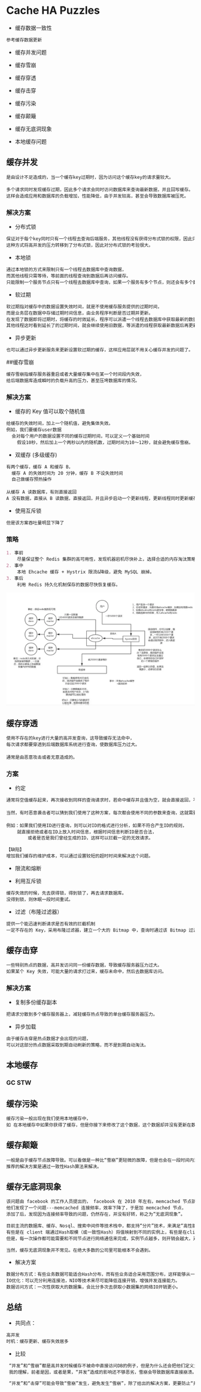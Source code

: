 # Cache HA Puzzles

* 缓存数据一致性
```md
参考缓存数据更新
```

* 缓存并发问题

* 缓存雪崩
* 缓存穿透
* 缓存击穿

* 缓存污染
* 缓存颠簸
* 缓存无底洞现象
* 本地缓存问题

## 缓存并发
```md
是由设计不足造成的，当一个缓存key过期时，因为访问这个缓存key的请求量较大。

多个请求同时发现缓存过期，因此多个请求会同时访问数据库来查询最新数据，并且回写缓存。
这样会造成应用和数据库的负载增加，性能降低，由于并发较高，甚至会导致数据库被压死。
```
### 解决方案
* 分布式锁
```md
保证对于每个key同时只有一个线程去查询后端服务，其他线程没有获得分布式锁的权限，因此只需要等待即可。
这种方式将高并发的压力转移到了分布式锁，因此对分布式锁的考验很大。
```
* 本地锁
```md
通过本地锁的方式来限制只有一个线程去数据库中查询数据，
而其他线程只需等待，等前面的线程查询到数据后再访问缓存。
只能限制一个服务节点只有一个线程去数据库中查询，如果一个服务有多个节点，则还会有多个数据库查询操作。
```
* 软过期
```md
软过期指对缓存中的数据设置失效时间，就是不使用缓存服务提供的过期时间，
而是业务层在数据中存储过期时间信息，由业务程序判断是否过期并更新。
在发现了数据即将过期时，将缓存的时效延长，程序可以派遣一个线程去数据库中获取最新的数据
其他线程这时看到延长了的过期时间，就会继续使用旧数据，等派遣的线程获取最新数据后再更新缓存。
```
* 异步更新
```md
也可以通过异步更新服务来更新设置软过期的缓存，这样应用层就不用关心缓存并发的问题了。
```

##缓存雪崩
```md
缓存雪崩指缓存服务器重启或者大量缓存集中在某一个时间段内失效，
给后端数据库造成瞬时的负载升高的压力，甚至压垮数据库的情况。
```
### 解决方案
* 缓存的 Key 值可以取个随机值
```md		
给缓存的失效时间，加上一个随机值，避免集体失效。
例如，我们要缓存user数据
  会对每个用户的数据设置不同的缓存过期时间，可以定义一个基础时间
	假设10秒，然后加上一个两秒以内的随机数，过期时间为10～12秒，就会避免缓存雪崩。
```
* 双缓存 (多级缓存)
```md
有两个缓存，缓存 A 和缓存 B，
  缓存 A 的失效时间为 20 分钟，缓存 B 不设失效时间
  自己做缓存预热操作
		
从缓存 A 读数据库，有则直接返回
A 没有数据，直接从 B 读数据，直接返回，并且异步启动一个更新线程，更新线程同时更新缓存 A 和缓存 B。
```
* 使用互斥锁
```md
但是该方案吞吐量明显下降了
```
### 策略
```md
1. 事前
	尽量保证整个 Redis 集群的高可用性，发现机器宕机尽快补上，选择合适的内存淘汰策略
2. 事中
	本地 Ehcache 缓存 + Hystrix 限流&降级，避免 MySQL 崩掉。
3. 事后
	利用 Redis 持久化机制保存的数据尽快恢复缓存。
```
![](../md-pic/Cache_Avalanche.png)

## 缓存穿透
```md
使用不存在的key进行大量的高并发查询，这导致缓存无法命中，
每次请求都要穿透到后端数据库系统进行查询，使数据库压力过大。

通常是由恶意攻击或者无意造成的。
```	
### 方案
* 约定
```md
通常将空值缓存起来，再次接收到同样的查询请求时，若命中缓存并且值为空，就会直接返回，不会透传到数据库，避免缓存穿透。
		
当然，有时恶意袭击者可以猜到我们使用了这种方案，每次都会使用不同的参数来查询，这就需要我们对输入的参数进行过滤。

例如：如果我们使用ID进行查询，则可以对ID的格式进行分析，如果不符合产生ID的规则，
    就直接拒绝或者在ID上放入时间信息，根据时间信息判断ID是否合法，
		或者是否是我们曾经生成的ID，这样可以拦截一定的无效请求。
```
```md
【缺陷】
增加我们缓存的维护成本，可以通过设置较短的超时时间来解决这个问题。
```
* 限流和熔断

* 利用互斥锁
```md
缓存失效的时候，先去获得锁，得到锁了，再去请求数据库。
没得到锁，则休眠一段时间重试。
```
* 过滤（布隆过滤器）
```md
提供一个能迅速判断请求是否有效的拦截机制
一定不存在的 Key，采用布隆过滤器，建立一个大的 Bitmap 中，查询时通过该 Bitmap 过滤。
```

## 缓存击穿
```md
一些特别热点的数据，高并发访问同一份缓存数据，导致缓存服务器压力过大。
如果某个 Key 失效，可能大量的请求打过来，缓存未命中，然后去数据库访问。
```
### 解决方案
* 复制多份缓存副本
```md
把请求分散到多个缓存服务器上，减轻缓存热点导致的单台缓存服务器压力。
```
* 异步加载
```md
由于缓存击穿是热点数据才会出现的问题，
可以对这部分热点数据采取到期自动刷新的策略，而不是到期自动淘汰。
```

## 本地缓存
### GC STW

## 缓存污染
```md
缓存污染一般出现在我们使用本地缓存中，
如 在本地缓存中如果你获得了缓存，但是你接下来修改了这个数据，这个数据却并没有更新在数据库。
```

## 缓存颠簸
```md
一般是由于缓存节点故障导致。可以看做是一种比“雪崩”更轻微的故障，但是也会在一段时间内对系统造成冲击和性能影响。
推荐的解决方案是通过一致性Hash算法来解决。
```

## 缓存无底洞现象
```md
该问题由 facebook 的工作人员提出的， facebook 在 2010 年左右，memcached 节点就已经达3000 个，缓存数千 G 内容。
他们发现了一个问题---memcached 连接频率，效率下降了，于是加 memcached 节点，
添加了后，发现因为连接频率导致的问题，仍然存在，并没有好转，称之为”无底洞现象”。
````
```md
目前主流的数据库、缓存、Nosql、搜索中间件等技术栈中，都支持“分片”技术，来满足“高性能、高并发、高可用、可扩展”等要求。
有些是在 client 端通过Hash取模（或一致性Hash）将值映射到不同的实例上，有些是在client端通过范围取值的方式映射的。当然，也有些是在服务端进行的。
但是，每一次操作都可能需要和不同节点进行网络通信来完成，实例节点越多，则开销会越大，对性能影响就越大。
```
```md
当然，缓存无底洞现象并不常见。在绝大多数的公司里可能根本不会遇到。
```
* 解决方案
```md
数据分布方式：有些业务数据可能适合Hash分布，而有些业务适合采用范围分布，这样能够从一定程度避免网络IO的开销。
IO优化：可以充分利用连接池，NIO等技术来尽可能降低连接开销，增强并发连接能力。
数据访问方式：一次性获取大的数据集，会比分多次去获取小数据集的网络IO开销更小。
```
##  总结
* 共同点：
```md
高并发
时机：缓存更新、缓存失效居多
```
* 比较
```md
 “并发”和“雪崩”都是高并发时候缓存不被命中直接访问DB的例子，但是为什么还会把他们定义为两个常见的问题？
 我的理解，前者是因，或者是果，“并发”造成的影响还不够恶劣，雪崩会导致数据库直接崩溃。
```
```md
 “并发”和“击穿”可能会导致“雪崩”发生，避免发生“雪崩”，除了给出的解决方案，更要防止“并发”和“击穿”的发生。
```
